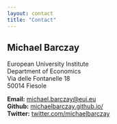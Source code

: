 ```yaml
---
layout: contact
title: "Contact"
---
```


## Michael Barczay

European University Institute  
Department of Economics  
Via delle Fontanelle 18  
50014 Fiesole  

**Email:** [michael.barczay@eui.eu](mailto:michael.barczay@eui.eu)  
**Github:** [michaelbarczay.github.io/](https://michaelbarczay.github.io/)  
**Twitter:** [twitter.com/michaelbarczay](https://twitter.com/michaelbarczay)


